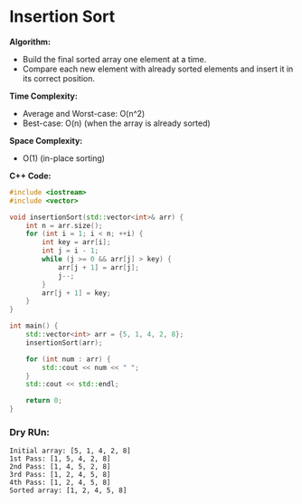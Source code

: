 # Insertion Sort

**Algorithm:**

-   Build the final sorted array one element at a time.
-   Compare each new element with already sorted elements and insert it in its correct position.

**Time Complexity:**

-   Average and Worst-case: O(n^2)
-   Best-case: O(n) (when the array is already sorted)

**Space Complexity:**

-   O(1) (in-place sorting)

**C++ Code:**

```cpp
#include <iostream>
#include <vector>

void insertionSort(std::vector<int>& arr) {
    int n = arr.size();
    for (int i = 1; i < n; ++i) {
        int key = arr[i];
        int j = i - 1;
        while (j >= 0 && arr[j] > key) {
            arr[j + 1] = arr[j];
            j--;
        }
        arr[j + 1] = key;
    }
}

int main() {
    std::vector<int> arr = {5, 1, 4, 2, 8};
    insertionSort(arr);

    for (int num : arr) {
        std::cout << num << " ";
    }
    std::cout << std::endl;

    return 0;
}
```

### Dry RUn:

```
Initial array: [5, 1, 4, 2, 8]
1st Pass: [1, 5, 4, 2, 8]
2nd Pass: [1, 4, 5, 2, 8]
3rd Pass: [1, 2, 4, 5, 8]
4th Pass: [1, 2, 4, 5, 8]
Sorted array: [1, 2, 4, 5, 8]
```
